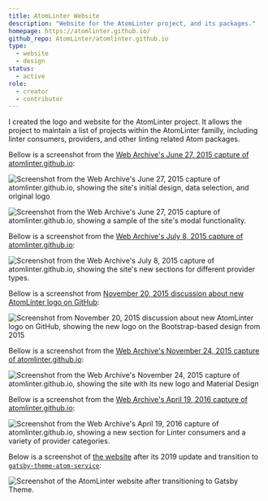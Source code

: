 ```yaml
---
title: AtomLinter Website
description: "Website for the AtomLinter project, and its packages."
homepage: https://atomlinter.github.io/
github_repo: AtomLinter/atomlinter.github.io
type:
  - website
  - design
status:
  - active
role:
  - creator
  - contributor
---
```


I created the logo and website for the AtomLinter project. It allows the project to maintain a list of projects within the AtomLinter familly, including linter consumers, providers, and other linting related Atom packages.

Bellow is a screenshot from the [Web Archive's June 27, 2015 capture of atomlinter.github.io](https://web.archive.org/web/20150627210433/http://atomlinter.github.io:80/):

![Screenshot from the Web Archive's June 27, 2015 capture of atomlinter.github.io, showing the site's initial design, data selection, and original logo](../assets/images/screenshot-web.archive.org-2019.12.28-19_43_55.png)

![Screenshot from the Web Archive's June 27, 2015 capture of atomlinter.github.io, showing a sample of the site's modal functionality.](../assets/images/screenshot-web.archive.org-2019.12.28-19_49_44.png)

Bellow is a screenshot from the [Web Archive's July 8, 2015 capture of atomlinter.github.io](https://web.archive.org/web/20150708222514/http://atomlinter.github.io:80/):

![Screenshot from the Web Archive's July 8, 2015 capture of atomlinter.github.io, showing the site's new sections for different provider types.](../assets/images/screenshot-web.archive.org-2019.12.28-20_07_37.png)

Bellow is a screenshot from [November 20, 2015 discussion about new AtomLinter logo on GitHub](https://github.com/AtomLinter/atomlinter.github.io/pull/11#issuecomment-158592609):

![Screenshot from November 20, 2015 discussion about new AtomLinter logo on GitHub, showing the new logo on the Bootstrap-based design from 2015](../assets/images/44fff858-8fda-11e5-9908-5534e0c1bb52.png)

Bellow is a screenshot from the [Web Archive's November 24, 2015 capture of atomlinter.github.io](https://web.archive.org/web/20151124032606/http://atomlinter.github.io:80/):

![Screenshot from the Web Archive's November 24, 2015 capture of atomlinter.github.io, showing the site with its new logo and Material Design](../assets/images/screenshot-web.archive.org-2019.12.28-20_20_13.png)

Bellow is a screenshot from the [Web Archive's April 19, 2016 capture of atomlinter.github.io](https://web.archive.org/web/20160419084421/http://atomlinter.github.io:80/):

![Screenshot from the Web Archive's April 19, 2016 capture of atomlinter.github.io, showing a new section for Linter consumers and a variety of provider categories.](../assets/images/screenshot-web.archive.org-2019.12.28-20_32_20.png)

Below is a screenshot of [the website](https://atomlinter.github.io) after its 2019 update and transition to [`gatsby-theme-atom-service`](/portfolio/gatsby-theme-atom-service):

![Screenshot of the AtomLinter website after transitioning to Gatsby Theme.](../assets/images/screenshot-localhost_5000-2019.12.29-00_39_24.png)
